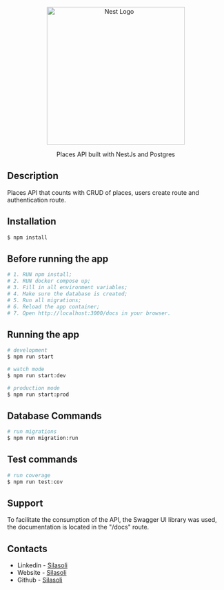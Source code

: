 <p align="center">
  <a href="http://nestjs.com/" target="blank"><img src="https://nestjs.com/img/logo_text.svg" width="320" alt="Nest Logo" /></a>
</p>

[circleci-image]: https://img.shields.io/circleci/build/github/nestjs/nest/master?token=abc123def456
[circleci-url]: https://circleci.com/gh/nestjs/nest

<p align="center">Places API built with NestJs and Postgres</p>
  
## Description

Places API that counts with CRUD of places, users create route and authentication route.

## Installation

```bash
$ npm install
```
## Before running the app
```bash
# 1. RUN npm install;
# 2. RUN docker compose up;
# 3. Fill in all environment variables;
# 4. Make sure the database is created;
# 5. Run all migrations;
# 6. Reload the app container;
# 7. Open http://localhost:3000/docs in your browser.
```
## Running the app

```bash
# development
$ npm run start

# watch mode
$ npm run start:dev

# production mode
$ npm run start:prod
```
## Database Commands

```bash
# run migrations
$ npm run migration:run
```
## Test commands

```bash
# run coverage
$ npm run test:cov
```
## Support

To facilitate the consumption of the API, the Swagger UI library was used, the documentation is located in the "/docs" route.
## Contacts

- Linkedin - [Silasoli](https://www.linkedin.com/in/silasoli/)
- Website - [Silasoli](https://silasoli.github.io/)
- Github - [Silasoli](https://github.com/silasoli/)

